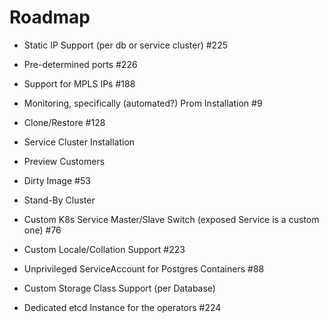 # Roadmap

* Static IP Support (per db or service cluster) #225
* Pre-determined ports #226
* Support for MPLS IPs #188

* Monitoring, specifically (automated?) Prom Installation #9

* Clone/Restore #128

* Service Cluster Installation
* Preview Customers

* Dirty Image #53
* Stand-By Cluster
* Custom K8s Service Master/Slave Switch (exposed Service is a custom one) #76

* Custom Locale/Collation Support #223

* Unprivileged ServiceAccount for Postgres Containers #88

* Custom Storage Class Support (per Database)

* Dedicated etcd Instance for the operators #224
